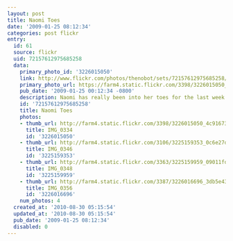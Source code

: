 ```yaml
---
layout: post
title: Naomi Toes
date: '2009-01-25 08:12:34'
categories: post flickr
entry:
  id: 61
  source: flickr
  uid: 72157612975685258
  data:
    primary_photo_id: '3226015050'
    link: http://www.flickr.com/photos/thenobot/sets/72157612975685258/
    primary_photo_url: https://farm4.static.flickr.com/3398/3226015050_4c91673426_m.jpg
    pub_date: '2009-01-25 00:12:34 -0800'
    description: Naomi has really been into her toes for the last week.
    id: '72157612975685258'
    title: Naomi Toes
    photos:
    - thumb_url: http://farm4.static.flickr.com/3398/3226015050_4c91673426_s.jpg
      title: IMG_0334
      id: '3226015050'
    - thumb_url: http://farm4.static.flickr.com/3106/3225159353_0c6e27d174_s.jpg
      title: IMG_0346
      id: '3225159353'
    - thumb_url: http://farm4.static.flickr.com/3363/3225159959_09011fd036_s.jpg
      title: IMG_0348
      id: '3225159959'
    - thumb_url: http://farm4.static.flickr.com/3387/3226016696_3db5e439ca_s.jpg
      title: IMG_0356
      id: '3226016696'
    num_photos: 4
  created_at: '2010-08-30 05:15:54'
  updated_at: '2010-08-30 05:15:54'
  pub_date: '2009-01-25 08:12:34'
  disabled: 0
---
```

